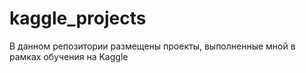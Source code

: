 # kaggle_projects
В данном репозитории размещены проекты, выполненные мной в рамках обучения на Kaggle

